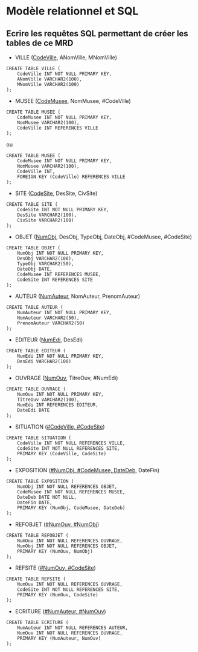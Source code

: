# Modèle relationnel et SQL

## Ecrire les requêtes SQL permettant de créer les tables de ce MRD

- VILLE (<ins>CodeVille</ins>, ANomVille, MNomVille)
```
CREATE TABLE VILLE (
    CodeVille INT NOT NULL PRIMARY KEY,
    ANomVille VARCHAR2(100),
    MNomVille VARCHAR2(100)
);
```

- MUSEE (<ins>CodeMusee</ins>, NomMusee, #CodeVille)
```
CREATE TABLE MUSEE (
    CodeMusee INT NOT NULL PRIMARY KEY,
    NomMusee VARCHAR2(100),
    CodeVille INT REFERENCES VILLE
);
```
ou
```
CREATE TABLE MUSEE (
    CodeMusee INT NOT NULL PRIMARY KEY,
    NomMusee VARCHAR2(100),
    CodeVille INT,
    FOREIGN KEY (CodeVille) REFERENCES VILLE
);
```

- SITE (<ins>CodeSite</ins>, DesSite, CivSite)
```
CREATE TABLE SITE (
    CodeSite INT NOT NULL PRIMARY KEY,
    DesSite VARCHAR2(100),
    CivSite VARCHAR2(100)
);
```

- OBJET (<ins>NumObj</ins>, DesObj, TypeObj, DateObj, #CodeMusee, #CodeSite)
```
CREATE TABLE OBJET (
    NumObj INT NOT NULL PRIMARY KEY,
    DesObj VARCHAR2(100),
    TypeObj VARCHAR2(50),
    DateObj DATE,
    CodeMusee INT REFERENCES MUSEE,
    CodeSite INT REFERENCES SITE
);
```

- AUTEUR (<ins>NumAuteur</ins>, NomAuteur, PrenomAuteur)
```
CREATE TABLE AUTEUR (
    NumAuteur INT NOT NULL PRIMARY KEY,
    NomAuteur VARCHAR2(50),
    PrenomAuteur VARCHAR2(50)
);
```

- EDITEUR (<ins>NumEdi</ins>, DesEdi)
```
CREATE TABLE EDITEUR (
    NumEdi INT NOT NULL PRIMARY KEY,
    DesEdi VARCHAR2(100)
);
```

- OUVRAGE (<ins>NumOuv</ins>, TitreOuv, #NumEdi)
```
CREATE TABLE OUVRAGE (
    NumOuv INT NOT NULL PRIMARY KEY,
    TitreOuv VARCHAR2(100),
    NumEdi INT REFERENCES EDITEUR,
    DateEdi DATE
);
```

- SITUATION (<ins>#CodeVille, #CodeSite</ins>)
```
CREATE TABLE SITUATION (
    CodeVille INT NOT NULL REFERENCES VILLE,
    CodeSite INT NOT NULL REFERENCES SITE,
    PRIMARY KEY (CodeVille, CodeSite)
);
```

- EXPOSITION (<ins>#NumObj, #CodeMusee, DateDeb</ins>, DateFin)
```
CREATE TABLE EXPOSITION (
    NumObj INT NOT NULL REFERENCES OBJET,
    CodeMusee INT NOT NULL REFERENCES MUSEE,
    DateDeb DATE NOT NULL,
    DateFin DATE,
    PRIMARY KEY (NumObj, CodeMusee, DateDeb)
);
```

- REFOBJET (<ins>#NumOuv, #NumObj</ins>)
```
CREATE TABLE REFOBJET (
    NumOuv INT NOT NULL REFERENCES OUVRAGE,
    NumObj INT NOT NULL REFERENCES OBJET,
    PRIMARY KEY (NumOuv, NumObj)
);
```

- REFSITE (<ins>#NumOuv, #CodeSite</ins>)
```
CREATE TABLE REFSITE (
    NumOuv INT NOT NULL REFERENCES OUVRAGE,
    CodeSite INT NOT NULL REFERENCES SITE,
    PRIMARY KEY (NumOuv, CodeSite)
);
```

- ECRITURE (<ins>#NumAuteur, #NumOuv</ins>)
```
CREATE TABLE ECRITURE (
    NumAuteur INT NOT NULL REFERENCES AUTEUR,
    NumOuv INT NOT NULL REFERENCES OUVRAGE,
    PRIMARY KEY (NumAuteur, NumOuv)
);
```


